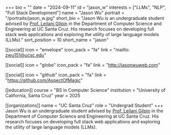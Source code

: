 +++
bio = "" 
date = "2024-09-11" 
id = "jason_w" 
interests = ["LLMs", "NLP", "Full Stack Development"] 
name = "Jason Wu" 
portrait = "/portraits/jason_w.jpg" 
short_bio = "Jason Wu is an undergraduate student advised by [Prof. Leilani Gilpin](../leilani/) in the Department of Computer Science and Engineering at UC Santa Cruz. His research focuses on developing full stack web applications and exploring the utility of large language models (LLMs)." 
sort_position = 10
short_name = "jason" 

[[social]] 
    icon = "envelope" 
    icon_pack = "fa" 
    link = "mailto: zwu151@ucsc.edu"

[[social]]
    icon = "globe"
    icon_pack = "fa"
    link = "http://jasonwuweb.com"

[[social]] 
    icon = "github" 
    icon_pack = "fa" 
    link = "https://github.com/AspectOfMagic" 

[[education]]
    course = "BS in Computer Science"
    institution = "University of California, Santa Cruz"
    year = 2025

[[organizations]] 
     name = "UC Santa Cruz" 
      role = "Undergrad Student" 
+++
Jason Wu is an undergraduate student advised by [Prof. Leilani Gilpin](../leilani/) in the Department of Computer Science and Engineering at UC Santa Cruz. His research focuses on developing full stack web applications and exploring the utility of large language models (LLMs).